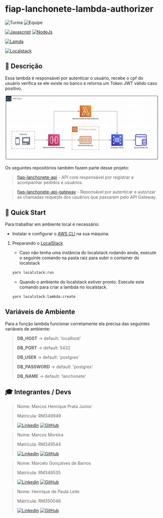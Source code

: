 # fiap-lanchonete-lambda-authorizer

![Turma](https://img.shields.io/badge/👨🏻‍🏫_Turma-SOAT2-blue?style=for-the-badge)
![Equipe](https://img.shields.io/badge/🧑🏻‍💻_equipe-20-blue?style=for-the-badge)


[![Javascript](https://img.shields.io/badge/Javascript-%23F7DF1E.svg?style=for-the-badge&logo=javascript&logoColor=black)](https://www.javascript.com/)
[![NodeJs](https://img.shields.io/badge/Node.js-%23339933.svg?style=for-the-badge&logo=node.js&logoColor=white)](https://nodejs.org/en/)

[![Lamda](https://img.shields.io/badge/lambda_functions-aws-%23FF9900?style=for-the-badge&logo=awslambda&logoColor=white)](https://docs.aws.amazon.com/pt_br/lambda/latest/dg/welcome.html)

[![Localstack](https://img.shields.io/badge/aws-Localstack-%236b82f6?style=for-the-badge&&logo=amazonaws&logoColor=white)](https://github.com/localstack)

## 📄 Descrição

Essa lambda é responsável por autenticar o usuário, recebe o cpf do usuário verifica se ele existe no banco e retorna um Token JWT válido caso positivo.

![Diagrama da arquitetura do projeto](docs/arquitetura.png)

Os seguintes repositórios também fazem parte desse projeto:

> [fiap-lanchonete-api](https://github.com/MarcosPrata/fiap-lanchonete-api) - API core responsável por registrar e acompanhar pedidos e usuários.

> [fiap-lanchonete-api-gateway](https://github.com/MarcosPrata/fiap-lanchonete-lambda-authorizer) - Reponsável por autenticar e autorizar as chamadas requests dos usuários que passarem pelo API Gateway.

## 🚀 Quick Start

Para trabalhar em ambiente local é necessário:

- Instalar e configurar o [AWS CLI](https://docs.aws.amazon.com/cli/latest/userguide/getting-started-install.html) na sua máquina.

1. Preparando o [LocalStack](https://localstack.cloud/)
    - Caso não tenha uma instância do localstack rodando ainda, execute o seguinte comando na pasta raiz para subir o container do localstack

    ``` bash
    yarn localstack:run
    ```

    - Quando o ambiente do localstack estiver pronto. Execute este comando para criar a lambda no localstack.

    ``` bash
    yarn localstack:lambda:create
    ```

## Variáveis de Ambiente

Para a função lambda funcionar corretamente ela precisa das seguintes variáveis de ambiente:

>**DB_HOST** → default: 'localhost'
>
>**DB_PORT** → default: 5432
>
>**DB_USER** → default: 'postgres'
>
>**DB_PASSWORD** → default: 'postgres'
>
>**DB_NAME** → default: 'lanchonete'

## 🎓 Integrantes / Devs

> Nome: Marcos Henrique Prata Junior
>
> Matrícula: RM349949
>
> [![Linkedin](https://img.shields.io/badge/Linkedin-0E76A8.svg?style=for-the-badge&logo=Linkedin&logoColor=white)](https://www.linkedin.com/in/marcos-henrique-prata-junior/)
> [![GitHub](https://img.shields.io/badge/GitHub-333.svg?style=for-the-badge&logo=GitHub&logoColor=white)](https://github.com/MarcosPrata)

> Nome: Marcos Moreira
>
> Matrícula: RM349544
>
> [![Linkedin](https://img.shields.io/badge/Linkedin-0E76A8.svg?style=for-the-badge&logo=Linkedin&logoColor=white)](https://www.linkedin.com/in/moreira-dev/)
> [![GitHub](https://img.shields.io/badge/GitHub-333.svg?style=for-the-badge&logo=GitHub&logoColor=white)](https://github.com/MarcosPotato)

> Nome: Marcelo Gonçalves de Barros
>
> Matrícula: RM349535
>
> [![Linkedin](https://img.shields.io/badge/Linkedin-0E76A8.svg?style=for-the-badge&logo=Linkedin&logoColor=white)]()
> [![GitHub](https://img.shields.io/badge/GitHub-333.svg?style=for-the-badge&logo=GitHub&logoColor=white)]()


> Nome: Henrique de Paula Leite
>
> Matrícula: RM350046
>
> [![Linkedin](https://img.shields.io/badge/Linkedin-0E76A8.svg?style=for-the-badge&logo=Linkedin&logoColor=white)]()
> [![GitHub](https://img.shields.io/badge/GitHub-333.svg?style=for-the-badge&logo=GitHub&logoColor=white)]()
